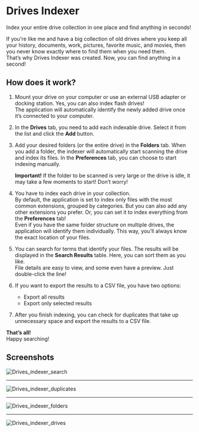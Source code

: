 # Drives Indexer

Index your entire drive collection in one place and find anything in seconds!

If you're like me and have a big collection of old drives where you keep all your history, documents, work, pictures, favorite music, and movies, then you never know exactly where to find them when you need them.  
That’s why Drives Indexer was created. Now, you can find anything in a second!

## How does it work?

1. Mount your drive on your computer or use an external USB adapter or docking station. Yes, you can also index flash drives!  
   The application will automatically identify the newly added drive once it’s connected to your computer.

2. In the **Drives** tab, you need to add each indexable drive. Select it from the list and click the **Add** button.

3. Add your desired folders (or the entire drive) in the **Folders** tab. When you add a folder, the indexer will automatically start scanning the drive and index its files. In the **Preferences** tab, you can choose to start indexing manually.

   **Important!** If the folder to be scanned is very large or the drive is idle, it may take a few moments to start! Don’t worry!

4. You have to index each drive in your collection.  
   By default, the application is set to index only files with the most common extensions, grouped by categories. But you can also add any other extensions you prefer. Or, you can set it to index everything from the **Preferences** tab!  
   Even if you have the same folder structure on multiple drives, the application will identify them individually. This way, you’ll always know the exact location of your files.

5. You can search for terms that identify your files. The results will be displayed in the **Search Results** table. Here, you can sort them as you like.  
   File details are easy to view, and some even have a preview. Just double-click the line!

6. If you want to export the results to a CSV file, you have two options:
   - Export all results
   - Export only selected results

7. After you finish indexing, you can check for duplicates that take up unnecessary space and export the results to a CSV file.

**That’s all!**  
Happy searching!

## Screenshots

![Drives_indexer_search](https://user-images.githubusercontent.com/1079754/203146246-d58789d8-5928-4224-8593-fd4442abeab8.jpeg)

---

![Drives_indexer_duplicates](https://user-images.githubusercontent.com/1079754/203147104-332383fd-3fe2-4d64-bb3e-70b20a8a6574.png)

---

![Drives_indexer_folders](https://user-images.githubusercontent.com/1079754/203147577-b16e6617-8508-4ea4-82f9-1cf93cfe193d.png)

---

![Drives_indexer_drives](https://user-images.githubusercontent.com/1079754/203146357-439a9e4f-b577-4cf7-b228-5201ef413c46.png)
